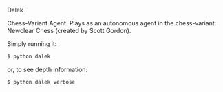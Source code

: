 Dalek

Chess-Variant Agent. Plays as an autonomous agent in the chess-variant: Newclear Chess (created by Scott Gordon).

Simply running it:
```sh
$ python dalek
```
or, to see depth information:
```sh
$ python dalek verbose
```
